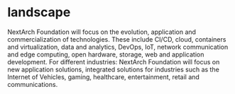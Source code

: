 # landscape
NextArch Foundation will focus on the evolution, application and commercialization of technologies. These include CI/CD, cloud, containers and virtualization, data and analytics, DevOps, IoT, network communication and edge computing, open hardware, storage, web and application development. For different industries: NextArch Foundation will focus on new application solutions, integrated solutions for industries such as the Internet of Vehicles, gaming, healthcare, entertainment, retail and communications.
